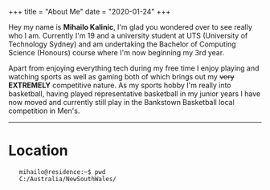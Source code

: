 +++
title = "About Me"
date = "2020-01-24"
+++

Hey my name is **Mihailo Kalinic**, I'm glad you wondered over to see really who I am. Currently I'm 19 and a university student at UTS (University of Technology Sydney) and am undertaking the Bachelor of Computing Science (Honours) course where I'm now beginning my 3rd year.

Apart from enjoying everything tech during my free time I enjoy playing and watching sports as well as gaming both of which brings out my ~~very~~ **EXTREMELY** competitive nature. As my sports hobby I'm really into basketball, having played representative basketball in my junior years I have now moved and currently still play in the Bankstown Basketball local competition in Men's.

****************
# Location
       mihailo@residence:~$ pwd
       C:/Australia/NewSouthWales/
